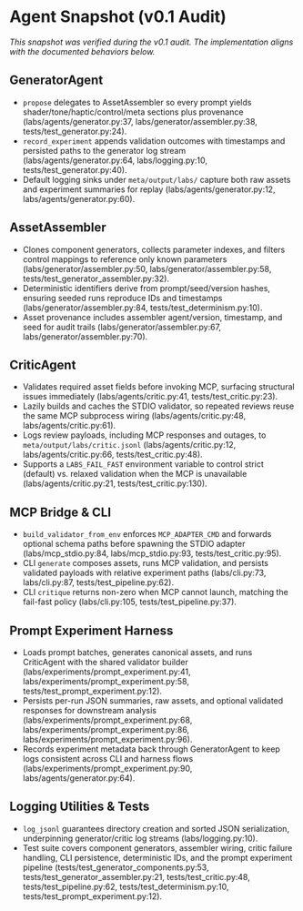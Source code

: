 # Agent Snapshot (v0.1 Audit)

*This snapshot was verified during the v0.1 audit. The implementation aligns with the documented behaviors below.*

## GeneratorAgent
- `propose` delegates to AssetAssembler so every prompt yields shader/tone/haptic/control/meta sections plus provenance (labs/agents/generator.py:37, labs/generator/assembler.py:38, tests/test_generator.py:24).
- `record_experiment` appends validation outcomes with timestamps and persisted paths to the generator log stream (labs/agents/generator.py:64, labs/logging.py:10, tests/test_generator.py:40).
- Default logging sinks under `meta/output/labs/` capture both raw assets and experiment summaries for replay (labs/agents/generator.py:12, labs/agents/generator.py:60).

## AssetAssembler
- Clones component generators, collects parameter indexes, and filters control mappings to reference only known parameters (labs/generator/assembler.py:50, labs/generator/assembler.py:58, tests/test_generator_assembler.py:32).
- Deterministic identifiers derive from prompt/seed/version hashes, ensuring seeded runs reproduce IDs and timestamps (labs/generator/assembler.py:84, tests/test_determinism.py:10).
- Asset provenance includes assembler agent/version, timestamp, and seed for audit trails (labs/generator/assembler.py:67, labs/generator/assembler.py:70).

## CriticAgent
- Validates required asset fields before invoking MCP, surfacing structural issues immediately (labs/agents/critic.py:41, tests/test_critic.py:23).
- Lazily builds and caches the STDIO validator, so repeated reviews reuse the same MCP subprocess wiring (labs/agents/critic.py:48, labs/agents/critic.py:61).
- Logs review payloads, including MCP responses and outages, to `meta/output/labs/critic.jsonl` (labs/agents/critic.py:12, labs/agents/critic.py:66, tests/test_critic.py:48).
- Supports a `LABS_FAIL_FAST` environment variable to control strict (default) vs. relaxed validation when the MCP is unavailable (labs/agents/critic.py:21, tests/test_critic.py:130).

## MCP Bridge & CLI
- `build_validator_from_env` enforces `MCP_ADAPTER_CMD` and forwards optional schema paths before spawning the STDIO adapter (labs/mcp_stdio.py:84, labs/mcp_stdio.py:93, tests/test_critic.py:95).
- CLI `generate` composes assets, runs MCP validation, and persists validated payloads with relative experiment paths (labs/cli.py:73, labs/cli.py:87, tests/test_pipeline.py:62).
- CLI `critique` returns non-zero when MCP cannot launch, matching the fail-fast policy (labs/cli.py:105, tests/test_pipeline.py:37).

## Prompt Experiment Harness
- Loads prompt batches, generates canonical assets, and runs CriticAgent with the shared validator builder (labs/experiments/prompt_experiment.py:41, labs/experiments/prompt_experiment.py:58, tests/test_prompt_experiment.py:12).
- Persists per-run JSON summaries, raw assets, and optional validated responses for downstream analysis (labs/experiments/prompt_experiment.py:68, labs/experiments/prompt_experiment.py:86, labs/experiments/prompt_experiment.py:96).
- Records experiment metadata back through GeneratorAgent to keep logs consistent across CLI and harness flows (labs/experiments/prompt_experiment.py:90, labs/agents/generator.py:64).

## Logging Utilities & Tests
- `log_jsonl` guarantees directory creation and sorted JSON serialization, underpinning generator/critic log streams (labs/logging.py:10).
- Test suite covers component generators, assembler wiring, critic failure handling, CLI persistence, deterministic IDs, and the prompt experiment pipeline (tests/test_generator_components.py:53, tests/test_generator_assembler.py:21, tests/test_critic.py:48, tests/test_pipeline.py:62, tests/test_determinism.py:10, tests/test_prompt_experiment.py:12).
